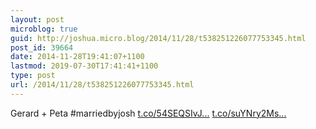 ```yaml
---
layout: post
microblog: true
guid: http://joshua.micro.blog/2014/11/28/t538251226077753345.html
post_id: 39664
date: 2014-11-28T19:41:07+1100
lastmod: 2019-07-30T17:41:41+1100
type: post
url: /2014/11/28/t538251226077753345.html
---
```

Gerard + Peta #marriedbyjosh [t.co/54SEQSIvJ...](http://t.co/54SEQSIvJf) [t.co/suYNry2Ms...](http://t.co/suYNry2Ms1)
